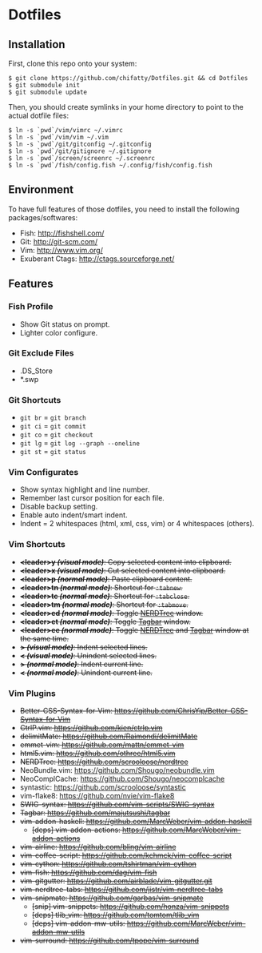 # Dotfiles

## Installation

First, clone this repo onto your system:

    $ git clone https://github.com/chifatty/Dotfiles.git && cd Dotfiles
    $ git submodule init
    $ git submodule update

Then, you should create symlinks in your home directory to point to the actual dotfile files:

    $ ln -s `pwd`/vim/vimrc ~/.vimrc
    $ ln -s `pwd`/vim/vim ~/.vim
    $ ln -s `pwd`/git/gitconfig ~/.gitconfig
    $ ln -s `pwd`/git/gitignore ~/.gitignore
    $ ln -s `pwd`/screen/screenrc ~/.screenrc
	$ ln -s `pwd`/fish/config.fish ~/.config/fish/config.fish

## Environment

To have full features of those dotfiles, you need to install the following packages/softwares:

* Fish: <http://fishshell.com/>
* Git: <http://git-scm.com/>
* Vim: <http://www.vim.org/>
* Exuberant Ctags: <http://ctags.sourceforge.net/>

## Features

### Fish Profile

* Show Git status on prompt.
* Lighter color configure.

### Git Exclude Files
* .DS\_Store
* \*.swp

### Git Shortcuts
* `git br` = `git branch`
* `git ci` = `git commit`
* `git co` = `git checkout`
* `git lg` = `git log --graph --oneline`
* `git st` = `git status`

### Vim Configurates

* Show syntax highlight and line number.
* Remember last cursor position for each file.
* Disable backup setting.
* Enable auto indent/smart indent.
* Indent = 2 whitespaces (html, xml, css, vim) or 4 whitespaces (others).

### Vim Shortcuts

* ~~**\<leader\>y _(visual mode)_**: Copy selected content into clipboard.~~
* ~~**\<leader\>x _(visual mode)_**: Cut selected content into clipboard.~~
* ~~**\<leader\>p _(normal mode)_**: Paste clipboard content.~~
* ~~**\<leader\>tn _(normal mode)_**: Shortcut for `:tabnew`.~~
* ~~**\<leader\>tc _(normal mode)_**: Shortcut for `:tabclose`.~~
* ~~**\<leader\>tm _(normal mode)_**: Shortcut for `:tabmove`.~~
* ~~**\<leader\>ed _(normal mode)_**: Toggle [NERDTree](https://github.com/scrooloose/nerdtree) window.~~
* ~~**\<leader\>et _(normal mode)_**: Toggle [Tagbar](https://github.com/majutsushi/tagbar) window.~~
* ~~**\<leader\>ee _(normal mode)_**: Toggle [NERDTree](https://github.com/scrooloose/nerdtree) and [Tagbar](https://github.com/majutsushi/tagbar) window at the same time.~~
* ~~**> _(visual mode)_**: Indent selected lines.~~
* ~~**< _(visual mode)_**: Unindent selected lines.~~
* ~~**> _(normal mode)_**: Indent current line.~~
* ~~**< _(normal mode)_**: Unindent current line.~~

### Vim Plugins

* ~~Better-CSS-Syntax-for-Vim: <https://github.com/ChrisYip/Better-CSS-Syntax-for-Vim>~~
* ~~CtrlP.vim: <https://github.com/kien/ctrlp.vim>~~
* ~~delimitMate: <https://github.com/Raimondi/delimitMate>~~
* ~~emmet-vim: <https://github.com/mattn/emmet-vim>~~
* ~~html5.vim: <https://github.com/othree/html5.vim>~~
* ~~NERDTree: <https://github.com/scrooloose/nerdtree>~~
* NeoBundle.vim: <https://github.com/Shougo/neobundle.vim>
* NeoComplCache: <https://github.com/Shougo/neocomplcache>
* syntastic: <https://github.com/scrooloose/syntastic>
* vim-flake8: <https://github.com/nvie/vim-flake8>
* ~~SWIG-syntax: <https://github.com/vim-scripts/SWIG-syntax>~~
* ~~Tagbar: <https://github.com/majutsushi/tagbar>~~
* ~~vim-addon-haskell: <https://github.com/MarcWeber/vim-addon-haskell>~~
    * ~~[deps] vim-addon-actions: <https://github.com/MarcWeber/vim-addon-actions>~~
* ~~vim-airline: <https://github.com/bling/vim-airline>~~
* ~~vim-coffee-script: <https://github.com/kchmck/vim-coffee-script>~~
* ~~vim-cython: <https://github.com/tshirtman/vim-cython>~~
* ~~vim-fish: <https://github.com/dag/vim-fish>~~
* ~~vim-gitgutter: <https://github.com/airblade/vim-gitgutter.git>~~
* ~~vim-nerdtree-tabs: <https://github.com/jistr/vim-nerdtree-tabs>~~
* ~~vim-snipmate: <https://github.com/garbas/vim-snipmate>~~
    * ~~[snip] vim-snippets: <https://github.com/honza/vim-snippets>~~
    * ~~[deps] tlib\_vim: <https://github.com/tomtom/tlib_vim>~~
    * ~~[deps] vim-addon-mw-utils: <https://github.com/MarcWeber/vim-addon-mw-utils>~~
* ~~vim-surround: <https://github.com/tpope/vim-surround>~~

